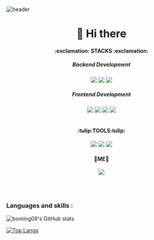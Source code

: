 <!--
**boming09/boming09** is a ✨ _special_ ✨ repository because its `README.md` (this file) appears on your GitHub profile.

Here are some ideas to get you started:

- 🔭 I’m currently working on ...
- 🌱 I’m currently learning ...
- 👯 I’m looking to collaborate on ...
- 🤔 I’m looking for help with ...
- 💬 Ask me about ...
- 📫 How to reach me: ...
- 😄 Pronouns: ...
- ⚡ Fun fact: ...
<h3 align="center">A passionate self-taught backEnd web developer from South Korea.</h3>
-->

![header](https://capsule-render.vercel.app/api?type=Waving&color=random&height=250&section=header&text=Hi%20I'm%20Bomi%20Kim&fontSize=50)

<h1 align="center">👋 Hi there</h1>

<h4 align="center">:exclamation: STACKS :exclamation:</h4>
<h5 align="center">Backend Development</h5>
<div align="center"><img src="https://img.shields.io/badge/Java-007396?style=flat-square&logo=Java&logoColor=white"/> <img src="https://img.shields.io/badge/Oracle-F80000?style=flat-square&logo=Oracle&logoColor=white"/> <img src="https://img.shields.io/badge/Spring-6DB33F?style=flat-square&logo=Spring&logoColor=white"/><div>

  <h5 align="center">Frontend Development</h5>
<div align="center"><img src="https://img.shields.io/badge/HTML5-E34F26?style=flat-square&logo=HTML5&logoColor=white"/> <img src="https://img.shields.io/badge/CSS3-1572B6?style=flat-square&logo=CSS3&logoColor=white"/> <img src="https://img.shields.io/badge/JavaScript-F7DF1E?style=flat-square&logo=JavaScript&logoColor=white"/> <img src="https://img.shields.io/badge/jQuery-0769AD?style=flat-square&logo=jQuery&logoColor=white"/><div>
  <br>
<h4 align="center">:tulip:TOOLS:tulip:</h4>
<img src="https://img.shields.io/badge/Eclipse-2C2255?style=flat-square&logo=Eclipse&logoColor=white"/> <img src="https://img.shields.io/badge/VisualStudioCode-007ACC?style=flat-square&logo=VisualStudioCode&logoColor=white"/> <img src="https://img.shields.io/badge/GitHub-181717?style=flat-square&logo=GitHub&logoColor=white"/> 
  <br>
<h4 align="center">💜ME💜</h4>
<a href="https://bloom-step-9db.notion.site/Hello-My-Project-e88e879a63b04f04961eae09ec60a644" target="_blank"><img src="https://img.shields.io/badge/Notion-000000?style=flat-square&logo=Notion&logoColor=white"/></a>
  
  <br><br>

<h3 align="left">Languages and skills :</h3>
  <div align="left">
  
![boming09's GitHub stats](https://github-readme-stats.vercel.app/api?username=boming09&show_icons=true&theme=dracula)
  
[![Top Langs](https://github-readme-stats.vercel.app/api/top-langs/?username=boming09&layout=compact&theme=dracula&langs_count=5)](https://github.com/anuraghazra/github-readme-stats)
    
  </div>
<!-- https://velog.io/@dding_ji/Github-Readme-Profile 
     https://gist.github.com/rxaviers/7360908 -->

